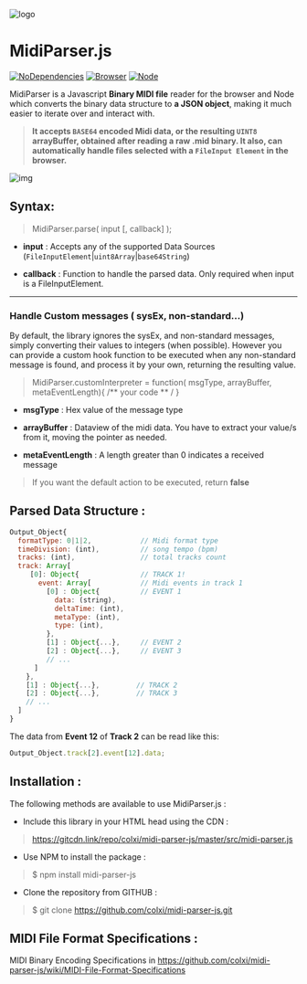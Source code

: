 ![logo](https://cdn.jsdelivr.net/gh/colxi/midi-parser-js@7e083d58cad77366c4edbba9712451a931ed163c/logo.png)

# MidiParser.js 
[![NoDependencies](https://img.shields.io/badge/dependencies-none-green.svg)](https://github.com/colxi/midi-parser-js)
[![Browser](https://img.shields.io/badge/browser-compatible-blue.svg)](https://github.com/colxi/midi-parser-js)
[![Node](https://img.shields.io/badge/node-compatible-brightgreen.svg)](https://www.npmjs.com/package/midi-parser-js)

MidiParser is a Javascript **Binary MIDI file** reader for the browser and Node which converts the binary data structure to **a JSON object**, making it much easier to iterate over and interact with.

> **It accepts ```BASE64``` encoded Midi data, or the resulting ```UINT8``` arrayBuffer, obtained after reading a raw  .mid binary.  It also, can automatically handle files selected with a  ```FileInput Element``` in the browser.** 


![img](https://cdn.jsdelivr.net/gh/colxi/midi-parser-js/docs/diagram.jpg)


## Syntax:


> MidiParser.parse( input [, callback] );

- **input** : Accepts any of the supported Data Sources (```FileInputElement```|```uint8Array```|```base64String```)

- **callback** : Function to handle the parsed data. Only required when input is a FileInputElement. 
 


---

### Handle Custom messages ( sysEx, non-standard...)

By default, the library ignores the sysEx, and non-standard messages, simply converting their values to integers (when possible).
However you can provide a custom hook function to be executed when any non-standard message is found, and process it by your own, returning the resulting value.


> MidiParser.customInterpreter = function( msgType, arrayBuffer, metaEventLength){  /** your code ** / }

- **msgType** : Hex value of the message type
 
- **arrayBuffer** : Dataview of the midi data. You have to extract your value/s from it, moving the pointer as needed.

- **metaEventLength** : A length greater than 0 indicates a received message

> If you want the default action to be executed, return **false**


## Parsed Data Structure :


```javascript
Output_Object{
  formatType: 0|1|2, 			// Midi format type
  timeDivision: (int),			// song tempo (bpm)
  tracks: (int), 				// total tracks count
  track: Array[
  	 [0]: Object{				// TRACK 1!
  	   event: Array[		    // Midi events in track 1
  	     [0] : Object{			// EVENT 1
  		   data: (string),
  		   deltaTime: (int),
  		   metaType: (int),
  		   type: (int),
  		 },
         [1] : Object{...},	    // EVENT 2
         [2] : Object{...},		// EVENT 3
  		 // ...
  	  ]
    },
  	[1] : Object{...},         // TRACK 2
  	[2] : Object{...},         // TRACK 3
  	// ...
  ]
}
```
The data from **Event 12** of **Track 2** can be read like this:
```javascript
Output_Object.track[2].event[12].data;
```
 
## Installation :

The following methods are available to use MidiParser.js :


- Include this library in your HTML head using the CDN :

> https://gitcdn.link/repo/colxi/midi-parser-js/master/src/midi-parser.js

- Use NPM to install the package :

> $ npm install midi-parser-js

- Clone the repository from GITHUB :

> $ git clone https://github.com/colxi/midi-parser-js.git



## MIDI File Format Specifications :

MIDI Binary Encoding Specifications in https://github.com/colxi/midi-parser-js/wiki/MIDI-File-Format-Specifications

